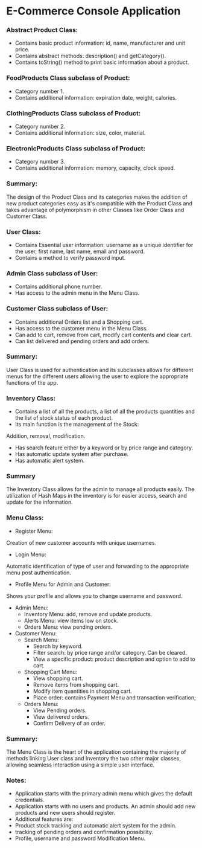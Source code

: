 
# E-Commerce Console Application

### Abstract Product Class:

- Contains basic product information:
 id, name, manufacturer and unit price.
- Contains abstract methods: description() and getCategory().
- Contains toString() method to print basic information about a product.

### FoodProducts Class subclass of Product:

- Category number 1.
- Contains additional information:
 expiration date, weight, calories.

### ClothingProducts Class subclass of Product:

- Category number 2.
- Contains additional information:
 size, color, material.

### ElectronicProducts Class subclass of Product:

- Category number 3.
- Contains additional information:
 memory, capacity, clock speed.

### Summary:

The design of the Product Class and its categories makes the addition of new product categories easy as it's compatible with the Product Class and takes advantage of polymorphism in other Classes like Order Class and Customer Class.

### User Class:

- Contains Essential user information:
 username as a unique identifier for the user, first name, last name, email and password.
- Contains a method to verify password input.

### Admin Class subclass of User:

- Contains additional phone number.
- Has access to the admin menu in the Menu Class.

### Customer Class subclass of User:

- Contains additional Orders list and a Shopping cart.
- Has access to the customer menu in the Menu Class.
- Can add to cart, remove from cart, modify cart contents and clear cart.
- Can list delivered and pending orders and add orders.

### Summary: 

User Class is used for authentication and its subclasses allows for different menus for the different users allowing the user to explore the appropriate functions of the app.

### Inventory Class:

- Contains a list of all the products, a list of all the products quantities and the list of stock status of each product.
- Its main function is the management of the Stock:

Addition, removal, modification.

- Has search feature either by a keyword or by price range and category.
- Has automatic update system after purchase.
- Has automatic alert system.
### Summary
The Inventory Class allows for the admin to manage all products easily. The utilization of Hash Maps in the inventory is for easier access, search and update for the information.

### Menu Class:

- Register Menu:

Creation of new customer accounts with unique usernames.

- Login Menu:

Automatic identification of type of user and forwarding to the appropriate menu post authentication.

- Profile Menu for Admin and Customer:

Shows your profile and allows you to change username and password.

- Admin Menu:
  - Inventory Menu: add, remove and update products.
  - Alerts Menu: view items low on stock.
  - Orders Menu: view pending orders.
- Customer Menu:
  - Search Menu:
    - Search by keyword.
    - Filter search: by price range and/or category. Can be cleared.
    - View a specific product: product description and option to add to cart.
  - Shopping Cart Menu:
    - View shopping cart.
    - Remove items from shopping cart.
    - Modify item quantities in shopping cart.
    - Place order: contains Payment Menu and transaction verification;
  - Orders Menu:
    - View Pending orders.
    - View delivered orders.
    - Confirm Delivery of an order.

### Summary:

The Menu Class is the heart of the application containing the majority of methods linking User class and Inventory the two other major classes, allowing seamless interaction using a simple user interface.

### Notes:

-	Application starts with the primary admin menu which gives the default credentials.
-	Application starts with no users and products. An admin should add new products and new users should register.
-	Additional features are: 
  -	Product stock tracking and automatic alert system for the admin. 
  -	tracking of pending orders and confirmation possibility.
  - Profile, username and password Modification Menu.

